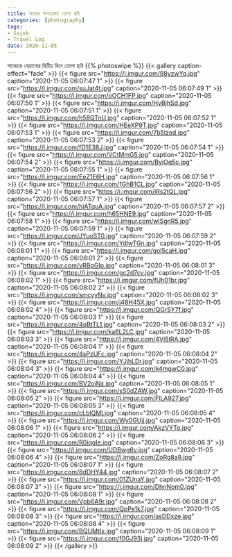 ```yaml
---
title: সাজেক উপত্যকায় তোলা ছবি
categories: [photography]
tags:
- Sajek
- Travel Log
date: 2020-11-05
---
```


সাজেকে বেড়ানোর দ্বিতীয় দিনে তোলা ছবি
{{% photoswipe %}}
{{< gallery caption-effect="fade" >}}
{{< figure src="https://i.imgur.com/98yzwYq.jpg" caption="2020-11-05 06:07:47 1" >}}
{{< figure src="https://i.imgur.com/suJat4t.jpg" caption="2020-11-05 06:07:49 1" >}}
{{< figure src="https://i.imgur.com/oOCH1FP.jpg" caption="2020-11-05 06:07:50 1" >}}
{{< figure src="https://i.imgur.com/HvBjhSd.jpg" caption="2020-11-05 06:07:51 1" >}}
{{< figure src="https://i.imgur.com/h58QTnU.jpg" caption="2020-11-05 06:07:52 1" >}}
{{< figure src="https://i.imgur.com/HEeXP9T.jpg" caption="2020-11-05 06:07:53 1" >}}
{{< figure src="https://i.imgur.com/7b5Ized.jpg" caption="2020-11-05 06:07:53 2" >}}
{{< figure src="https://i.imgur.com/fD1E38J.jpg" caption="2020-11-05 06:07:54 1" >}}
{{< figure src="https://i.imgur.com/VCtMmG5.jpg" caption="2020-11-05 06:07:54 2" >}}
{{< figure src="https://i.imgur.com/ByiOq5c.jpg" caption="2020-11-05 06:07:55 1" >}}
{{< figure src="https://i.imgur.com/EeZ1E6H.jpg" caption="2020-11-05 06:07:56 1" >}}
{{< figure src="https://i.imgur.com/1GhB1CL.jpg" caption="2020-11-05 06:07:56 2" >}}
{{< figure src="https://i.imgur.com/iRs2tQL.jpg" caption="2020-11-05 06:07:57 1" >}}
{{< figure src="https://i.imgur.com/hjATquA.jpg" caption="2020-11-05 06:07:57 2" >}}
{{< figure src="https://i.imgur.com/h65HNE9.jpg" caption="2020-11-05 06:07:58 1" >}}
{{< figure src="https://i.imgur.com/wlSgnR5.jpg" caption="2020-11-05 06:07:59 1" >}}
{{< figure src="https://i.imgur.com/JYuoST0.jpg" caption="2020-11-05 06:07:59 2" >}}
{{< figure src="https://i.imgur.com/YdlwTGn.jpg" caption="2020-11-05 06:08:01 1" >}}
{{< figure src="https://i.imgur.com/gol5caH.jpg" caption="2020-11-05 06:08:01 2" >}}
{{< figure src="https://i.imgur.com/vRBpGIp.jpg" caption="2020-11-05 06:08:01 3" >}}
{{< figure src="https://i.imgur.com/gc2d7cv.jpg" caption="2020-11-05 06:08:02 1" >}}
{{< figure src="https://i.imgur.com/fUh01br.jpg" caption="2020-11-05 06:08:02 2" >}}
{{< figure src="https://i.imgur.com/smcyyNv.jpg" caption="2020-11-05 06:08:02 3" >}}
{{< figure src="https://i.imgur.com/j48H45X.jpg" caption="2020-11-05 06:08:02 4" >}}
{{< figure src="https://i.imgur.com/QGrSY7f.jpg" caption="2020-11-05 06:08:03 1" >}}
{{< figure src="https://i.imgur.com/4qBtTL1.jpg" caption="2020-11-05 06:08:03 2" >}}
{{< figure src="https://i.imgur.com/ka6L2LC.jpg" caption="2020-11-05 06:08:03 3" >}}
{{< figure src="https://i.imgur.com/4Vi5IRA.jpg" caption="2020-11-05 06:08:04 1" >}}
{{< figure src="https://i.imgur.com/4sPzUFc.jpg" caption="2020-11-05 06:08:04 2" >}}
{{< figure src="https://i.imgur.com/YJjhLDr.jpg" caption="2020-11-05 06:08:04 3" >}}
{{< figure src="https://i.imgur.com/k4mgwC0.jpg" caption="2020-11-05 06:08:04 4" >}}
{{< figure src="https://i.imgur.com/BV2ojNx.jpg" caption="2020-11-05 06:08:05 1" >}}
{{< figure src="https://i.imgur.com/sS0dZAW.jpg" caption="2020-11-05 06:08:05 2" >}}
{{< figure src="https://i.imgur.com/FlLA927.jpg" caption="2020-11-05 06:08:05 3" >}}
{{< figure src="https://i.imgur.com/cLblQMI.jpg" caption="2020-11-05 06:08:05 4" >}}
{{< figure src="https://i.imgur.com/Wy0GUjj.jpg" caption="2020-11-05 06:08:06 1" >}}
{{< figure src="https://i.imgur.com/AkzVYTo.jpg" caption="2020-11-05 06:08:06 2" >}}
{{< figure src="https://i.imgur.com/R0iqgIe.jpg" caption="2020-11-05 06:08:06 3" >}}
{{< figure src="https://i.imgur.com/UDBwg6v.jpg" caption="2020-11-05 06:08:06 4" >}}
{{< figure src="https://i.imgur.com/ZoRg8a9.jpg" caption="2020-11-05 06:08:07 1" >}}
{{< figure src="https://i.imgur.com/8dDHY44.jpg" caption="2020-11-05 06:08:07 2" >}}
{{< figure src="https://i.imgur.com/01ZUnaY.jpg" caption="2020-11-05 06:08:07 3" >}}
{{< figure src="https://i.imgur.com/DhnNom0.jpg" caption="2020-11-05 06:08:08 1" >}}
{{< figure src="https://i.imgur.com/Vpb6A9r.jpg" caption="2020-11-05 06:08:08 2" >}}
{{< figure src="https://i.imgur.com/QpPe1k7.jpg" caption="2020-11-05 06:08:08 3" >}}
{{< figure src="https://i.imgur.com/asDDxze.jpg" caption="2020-11-05 06:08:08 4" >}}
{{< figure src="https://i.imgur.com/BQUMtIx.jpg" caption="2020-11-05 06:08:09 1" >}}
{{< figure src="https://i.imgur.com/f0GJ93j.jpg" caption="2020-11-05 06:08:09 2" >}}
{{< /gallery >}}
